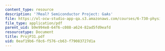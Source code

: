 ```yaml
---
content_type: resource
description: '?Real? Semiconductor Project: GaAs'
file: https://ol-ocw-studio-app-qa.s3.amazonaws.com/courses/6-730-physics-for-solid-state-applications-spring-2003/0eaf19b6f8c6f576cb63f79083727d1a_ProjP31.pdf
file_type: application/pdf
parent_uid: b9e994e8-64f6-c088-a624-82ad5fd9eafd
resourcetype: Document
title: ProjP31.pdf
uid: 0eaf19b6-f8c6-f576-cb63-f79083727d1a
---
```

